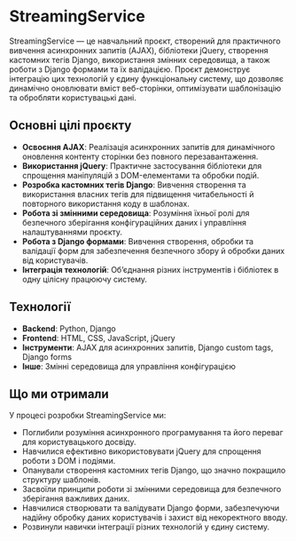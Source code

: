 # StreamingService

StreamingService — це навчальний проєкт, створений для практичного вивчення асинхронних запитів (AJAX), бібліотеки jQuery, створення кастомних тегів Django, використання змінних середовища, а також роботи з Django формами та їх валідацією. Проєкт демонструє інтеграцію цих технологій у єдину функціональну систему, що дозволяє динамічно оновлювати вміст веб-сторінки, оптимізувати шаблонізацію та обробляти користувацькі дані.

## Основні цілі проєкту

- **Освоєння AJAX**: Реалізація асинхронних запитів для динамічного оновлення контенту сторінки без повного перезавантаження.
- **Використання jQuery**: Практичне застосування бібліотеки для спрощення маніпуляцій з DOM-елементами та обробки подій.
- **Розробка кастомних тегів Django**: Вивчення створення та використання власних тегів для підвищення читабельності й повторного використання коду в шаблонах.
- **Робота зі змінними середовища**: Розуміння їхньої ролі для безпечного зберігання конфігураційних даних і управління налаштуваннями проєкту.
- **Робота з Django формами**: Вивчення створення, обробки та валідації форм для забезпечення безпечного збору й обробки даних від користувачів.
- **Інтеграція технологій**: Об’єднання різних інструментів і бібліотек в одну цілісну працюючу систему.

## Технології

- **Backend**: Python, Django
- **Frontend**: HTML, CSS, JavaScript, jQuery
- **Інструменти**: AJAX для асинхронних запитів, Django custom tags, Django forms
- **Інше**: Змінні середовища для управління конфігурацією

## Що ми отримали

У процесі розробки StreamingService ми:
- Поглибили розуміння асинхронного програмування та його переваг для користувацького досвіду.
- Навчилися ефективно використовувати jQuery для спрощення роботи з DOM і подіями.
- Опанували створення кастомних тегів Django, що значно покращило структуру шаблонів.
- Засвоїли принципи роботи зі змінними середовища для безпечного зберігання важливих даних.
- Навчилися створювати та валідувати Django форми, забезпечуючи надійну обробку даних користувачів і захист від некоректного вводу.
- Розвинули навички інтеграції різних технологій у єдину систему.

